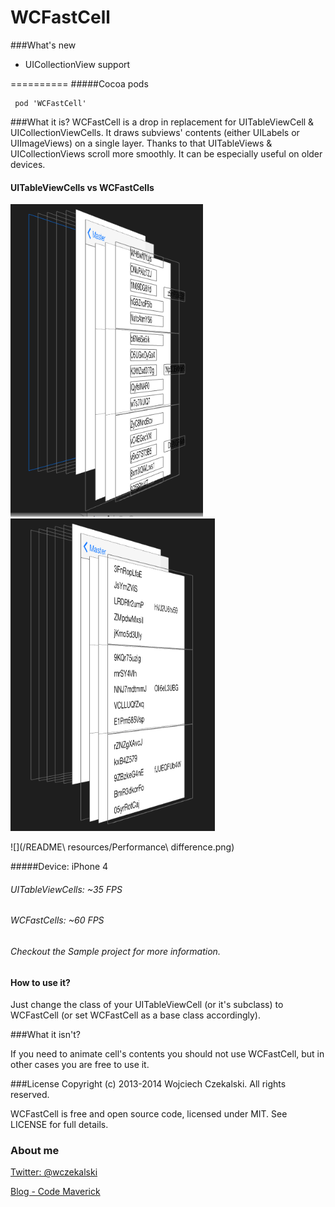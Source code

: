 WCFastCell
==========

###What's new

* UICollectionView support

==========
#####Cocoa pods
<pre><code> pod 'WCFastCell'
</code></pre>

###What it is?
WCFastCell is a drop in replacement for UITableViewCell & UICollectionViewCells. It draws subviews' contents (either UILabels or UIImageViews) on a single layer. Thanks to that UITableViews & UICollectionViews scroll more smoothly. It can be especially useful on older devices.

#### UITableViewCells vs WCFastCells
<img src="/README resources/UITableViewCell.tiff" height="500px">
<img src="/README resources/WCFastCell.png" height="500px">

![](/README\ resources/Performance\ difference.png)

#####Device: iPhone 4
###### UITableViewCells: ~35 FPS
###### WCFastCells: ~60 FPS
###### Checkout the Sample project for more information.


#### How to use it?
Just change the class of your UITableViewCell (or it's subclass) to WCFastCell (or set WCFastCell as a base class accordingly).

###What it isn't?

If you need to animate cell's contents you should not use WCFastCell, but in other cases you are free to use it.

###License
Copyright (c) 2013-2014 Wojciech Czekalski. All rights reserved.

WCFastCell is free and open source code, licensed under MIT. See LICENSE for full details.

### About me

[Twitter: @wczekalski](http://twitter.com/wczekalski)

[Blog - Code Maverick](http://blog.wczekalski.com)
